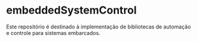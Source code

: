 # embeddedSystemControl

Este repositório é destinado à implementação de bibliotecas de automação e controle para sistemas embarcados.